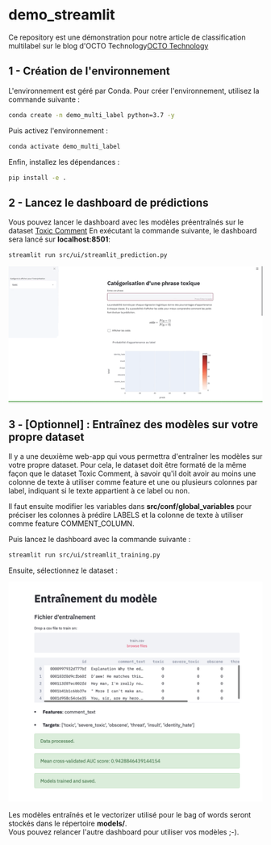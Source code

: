 # demo_streamlit
Ce repository est une démonstration pour notre article de classification multilabel sur le blog d'OCTO Technology[OCTO Technology](https://lien_a_remplir)

## 1 - Création de l'environnement
L'environnement est géré par Conda. Pour créer l'environnement, utilisez la commande suivante :
```bash
conda create -n demo_multi_label python=3.7 -y
```

Puis activez l'environnement :
```bash
conda activate demo_multi_label
```

Enfin, installez les dépendances :
```bash
pip install -e .
```

## 2 - Lancez le dashboard de prédictions
Vous pouvez lancer le dashboard avec les modèles préentraînés sur le dataset [Toxic Comment](https://www.kaggle.com/c/jigsaw-toxic-comment-classification-challenge)
En exécutant la commande suivante, le dashboard sera lancé sur __localhost:8501__: 
```bash
streamlit run src/ui/streamlit_prediction.py
```

![Web-app demo prediction](images/streamlit_prediction.gif)


## 3 - [Optionnel] : Entraînez des modèles sur votre propre dataset
Il y a une deuxième web-app qui vous permettra d'entraîner les modèles sur votre propre dataset. Pour cela, le dataset doit être formaté de la même façon que le dataset Toxic Comment, à savoir qu'il doit avoir au moins une colonne de texte à utiliser comme feature et une ou plusieurs colonnes par label, indiquant si le texte appartient à ce label ou non.

Il faut ensuite modifier les variables dans **src/conf/global_variables** pour préciser les colonnes à prédire LABELS et la colonne de texte à utiliser comme feature COMMENT_COLUMN. 

Puis lancez le dashboard avec la commande suivante : 
```bash
streamlit run src/ui/streamlit_training.py
```

Ensuite, sélectionnez le dataset : 

![Web-app demo training](images/streamlit_training.png)

Les modèles entraînés et le vectorizer utilisé pour le bag of words seront stockés dans le répertoire **models/**.  
Vous pouvez relancer l'autre dashboard pour utiliser vos modèles ;-).
